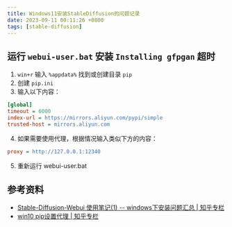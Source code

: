 ```yaml
---
title: Windows11安装StableDiffusion的问题记录
date: 2023-09-11 00:11:26 +0800
tags: [stable-diffusion]
---
```


## 运行 `webui-user.bat` 安装 `Installing gfpgan` 超时

1. `win+r` 输入 `%appdata%` 找到或创建目录 `pip`
2. 创建 `pip.ini`
3. 输入以下内容：

```ini
[global]
timeout = 6000
index-url = https://mirrors.aliyun.com/pypi/simple
trusted-host = mirrors.aliyun.com
```

4. 如果需要使用代理，根据情况输入类似下方的内容：

```ini
proxy = http://127.0.0.1:12340
```

5. 重新运行 webui-user.bat

## 参考资料

* [Stable-Diffusion-Webui 使用笔记(1) -- windows下安装问题汇总 | 知乎专栏](https://zhuanlan.zhihu.com/p/631381743)
* [win10 pip设置代理  | 知乎专栏](https://zhuanlan.zhihu.com/p/110945788)
